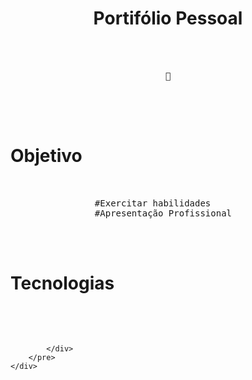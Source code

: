 <html>
    <div class="container">
        <h1 align="center">Portifólio Pessoal</h1>
        <pre>
            <div class="wrap">
                <div align="center">🚀</div>
            </div>
        </pre>
        <h1>Objetivo</h1>
        <pre>
            <div class="wrap">
                #Exercitar habilidades
                #Apresentação Profissional
            </div>
        </pre>
        <h1>Tecnologias</h1>
        <pre>
            <div class="wrap">

            </div>
        </pre>
    </div>
</html>
